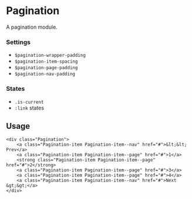 Pagination
===========

A pagination module.

### Settings

- `$pagination-wrapper-padding`
- `$pagination-item-spacing`
- `$pagination-page-padding`
- `$pagination-nav-padding`

### States

- `.is-current`
- `:link` states


Usage
-----

    <div class="Pagination">
        <a class="Pagination-item Pagination-item--nav" href="#">&lt;&lt; Prev</a>
        <a class="Pagination-item Pagination-item--page" href="#">1</a>
        <strong class="Pagination-item Pagination-item--page" href="#">2</strong>
        <a class="Pagination-item Pagination-item--page" href="#">3</a>
        <a class="Pagination-item Pagination-item--page" href="#">4</a>
        <a class="Pagination-item Pagination-item--nav" href="#">Next &gt;&gt;</a>
    </div>

